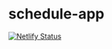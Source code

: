 # schedule-app
[![Netlify Status](https://api.netlify.com/api/v1/badges/a882d7f0-935a-4867-9e6f-f9d3459b135e/deploy-status)](https://app.netlify.com/sites/appointment-thaunze/deploys)
